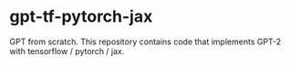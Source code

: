 # gpt-tf-pytorch-jax

GPT from scratch.
This repository contains code that implements GPT-2 with tensorflow / pytorch / jax.